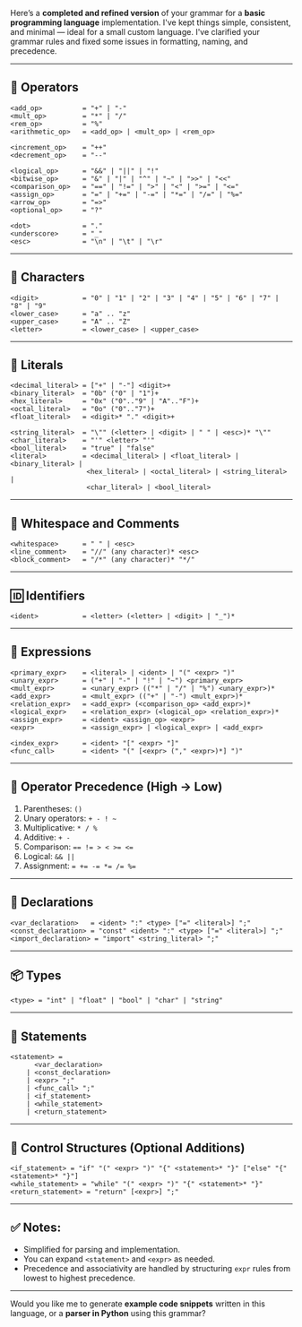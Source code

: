 Here’s a **completed and refined version** of your grammar for a **basic programming language** implementation. I've kept things simple, consistent, and minimal — ideal for a small custom language. I've clarified your grammar rules and fixed some issues in formatting, naming, and precedence.

---

## 🔣 **Operators**

```ebnf
<add_op>          = "+" | "-"
<mult_op>         = "*" | "/"
<rem_op>          = "%"
<arithmetic_op>   = <add_op> | <mult_op> | <rem_op>

<increment_op>    = "++"
<decrement_op>    = "--"

<logical_op>      = "&&" | "||" | "!"
<bitwise_op>      = "&" | "|" | "^" | "~" | ">>" | "<<"
<comparison_op>   = "==" | "!=" | ">" | "<" | ">=" | "<="
<assign_op>       = "=" | "+=" | "-=" | "*=" | "/=" | "%="
<arrow_op>        = "=>"
<optional_op>     = "?"

<dot>             = "."
<underscore>      = "_"
<esc>             = "\n" | "\t" | "\r"
```

---

## 🔡 **Characters**

```ebnf
<digit>           = "0" | "1" | "2" | "3" | "4" | "5" | "6" | "7" | "8" | "9"
<lower_case>      = "a" .. "z"
<upper_case>      = "A" .. "Z"
<letter>          = <lower_case> | <upper_case>
```

---

## 🔢 **Literals**

```ebnf
<decimal_literal> = ["+" | "-"] <digit>+
<binary_literal>  = "0b" ("0" | "1")+
<hex_literal>     = "0x" ("0".."9" | "A".."F")+
<octal_literal>   = "0o" ("0".."7")+
<float_literal>   = <digit>* "." <digit>+

<string_literal>  = "\"" (<letter> | <digit> | " " | <esc>)* "\""
<char_literal>    = "'" <letter> "'"
<bool_literal>    = "true" | "false"
<literal>         = <decimal_literal> | <float_literal> | <binary_literal> |
                   <hex_literal> | <octal_literal> | <string_literal> |
                   <char_literal> | <bool_literal>
```

---

## 🧾 **Whitespace and Comments**

```ebnf
<whitespace>      = " " | <esc>
<line_comment>    = "//" (any character)* <esc>
<block_comment>   = "/*" (any character)* "*/"
```

---

## 🆔 **Identifiers**

```ebnf
<ident>           = <letter> (<letter> | <digit> | "_")*
```

---

## 🧮 **Expressions**

```ebnf
<primary_expr>    = <literal> | <ident> | "(" <expr> ")"
<unary_expr>      = ("+" | "-" | "!" | "~") <primary_expr>
<mult_expr>       = <unary_expr> (("*" | "/" | "%") <unary_expr>)*
<add_expr>        = <mult_expr> (("+" | "-") <mult_expr>)*
<relation_expr>   = <add_expr> (<comparison_op> <add_expr>)*
<logical_expr>    = <relation_expr> (<logical_op> <relation_expr>)*
<assign_expr>     = <ident> <assign_op> <expr>
<expr>            = <assign_expr> | <logical_expr> | <add_expr>

<index_expr>      = <ident> "[" <expr> "]"
<func_call>       = <ident> "(" [<expr> ("," <expr>)*] ")"
```

---

## 📐 **Operator Precedence (High → Low)**

1. Parentheses: `()`
2. Unary operators: `+ - ! ~`
3. Multiplicative: `* / %`
4. Additive: `+ -`
5. Comparison: `== != > < >= <=`
6. Logical: `&& ||`
7. Assignment: `= += -= *= /= %=`

---

## 🧾 **Declarations**

```ebnf
<var_declaration>   = <ident> ":" <type> ["=" <literal>] ";"
<const_declaration> = "const" <ident> ":" <type> ["=" <literal>] ";"
<import_declaration> = "import" <string_literal> ";"
```

---

## 📦 **Types**

```ebnf
<type> = "int" | "float" | "bool" | "char" | "string"
```

---

## 🧱 **Statements**

```ebnf
<statement> =
      <var_declaration>
    | <const_declaration>
    | <expr> ";"
    | <func_call> ";"
    | <if_statement>
    | <while_statement>
    | <return_statement>
```

---

## 🔁 **Control Structures (Optional Additions)**

```ebnf
<if_statement> = "if" "(" <expr> ")" "{" <statement>* "}" ["else" "{" <statement>* "}"]
<while_statement> = "while" "(" <expr> ")" "{" <statement>* "}"
<return_statement> = "return" [<expr>] ";"
```

---

## ✅ Notes:

* Simplified for parsing and implementation.
* You can expand `<statement>` and `<expr>` as needed.
* Precedence and associativity are handled by structuring `expr` rules from lowest to highest precedence.

---

Would you like me to generate **example code snippets** written in this language, or a **parser in Python** using this grammar?
